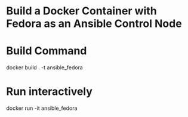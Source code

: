 # Build a Docker Container with Fedora as an Ansible Control Node

# Build Command
docker build . -t ansible_fedora

# Run interactively
docker run -it ansible_fedora
